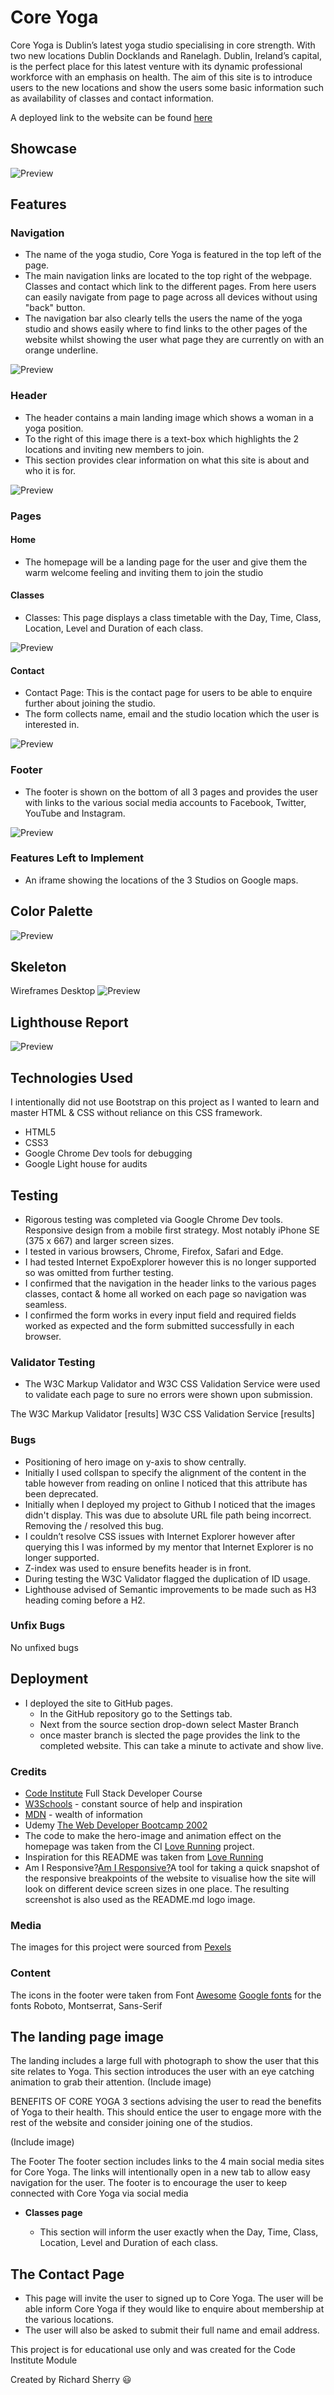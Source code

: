 # Core Yoga

Core Yoga is Dublin’s latest yoga studio specialising in core strength. With two new locations Dublin Docklands and Ranelagh. Dublin, Ireland’s capital, is the perfect place for this latest venture with its dynamic professional workforce with an emphasis on health. The aim of this site is to introduce users to the new locations and show the users some basic information such as availability of classes and contact information.

A deployed link to the website can be found [here](https://sherryrich.github.io/core-yoga/)


## Showcase
![Preview](https://github.com/sherryrich/core-yoga/blob/main/docs/ami_responsive_core_yoga.JPG)

## Features 

### Navigation
* The name of the yoga studio, Core Yoga is featured in the top left of the page.
* The main navigation links are located to the top right of the webpage. Classes and contact which link to the different pages. From here users can easily navigate from page to page across all devices without using "back" button.
* The navigation bar also clearly tells the users the name of the yoga studio and shows easily where to find links to the other pages of the website whilst showing the user what page they are currently on with an orange underline.

![Preview](https://github.com/sherryrich/core-yoga/blob/main/docs/core_yoga_navbar.PNG)

### Header
* The header contains a main landing image which shows a woman in a yoga position.
* To the right of this image there is a text-box which highlights the 2 locations and inviting new members to join.
* This section provides clear information on what this site is about and who it is for.

![Preview](https://github.com/sherryrich/core-yoga/blob/main/docs/core_yoga_hero_image.PNG)

### Pages

#### Home
* The homepage will be a landing page for the user and give them the warm welcome feeling and inviting them to join the studio

#### Classes
* Classes: This page displays a class timetable with the Day, Time, Class, Location, Level and Duration of each class.

![Preview](https://github.com/sherryrich/core-yoga/blob/main/docs/core_yoga_class_timetable.PNG)

#### Contact
* Contact Page: This is the contact page for users to be able to enquire further about joining the studio.
* The form collects name, email and the studio location which the user is interested in.

![Preview](https://github.com/sherryrich/core-yoga/blob/main/docs/core_yoga_contact_form.PNG)

### Footer
* The footer is shown on the bottom of all 3 pages and provides the user with links to the various social media accounts to Facebook, Twitter, YouTube and Instagram.

![Preview](https://github.com/sherryrich/core-yoga/blob/main/docs/core_yoga_social_media_links.PNG)

### Features Left to Implement
* An iframe showing the locations of the 3 Studios on Google maps.

## Color Palette

![Preview](https://github.com/sherryrich/core-yoga/blob/main/docs/core_yoga_color_palette.PNG)

## Skeleton
Wireframes Desktop
![Preview](https://github.com/sherryrich/core-yoga/blob/main/docs/wireframe_homepage.PNG)


## Lighthouse Report
![Preview](https://github.com/sherryrich/core-yoga/blob/main/docs/lighthouse_core_yoga.PNG)




## Technologies Used

I intentionally did not use Bootstrap on this project as I wanted to learn and master HTML & CSS without reliance on this CSS framework.

* HTML5
* CSS3
* Google Chrome Dev tools for debugging
* Google Light house for audits

## Testing

* Rigorous testing was completed via Google Chrome Dev tools. Responsive design from a mobile first strategy. Most notably iPhone SE (375 x 667) and larger screen sizes.
* I tested in various browsers, Chrome, Firefox, Safari and Edge.
* I had tested Internet ExpoExplorer however this is no longer supported so was omitted from further testing.
* I confirmed that the navigation in the header links to the various pages classes, contact & home all worked on each page so navigation was seamless.
* I confirmed the form works in every input field and required fields worked as expected and the form submitted successfully in each browser.

### Validator Testing

* The W3C Markup Validator and W3C CSS Validation Service were used to validate each page to sure no errors were shown upon submission.

The W3C Markup Validator [results]
W3C CSS Validation Service [results]

### Bugs
* Positioning of hero image on y-axis to show centrally.
* Initially I used collspan to specify the alignment of the content in the table however from reading on online I noticed that this attribute has been deprecated.
* Initially when I deployed my project to Github I noticed that the images didn't display. This was due to absolute URL file path being incorrect. Removing the / resolved this bug.
* I couldn’t resolve CSS issues with Internet Explorer  however after querying this I was informed by my mentor that Internet Explorer is no longer supported.
* Z-index was used to ensure benefits header is in front.
* During testing the W3C Validator flagged the duplication of ID usage.
* Lighthouse advised of Semantic improvements to be made such as H3 heading coming before a H2.

### Unfix Bugs
No unfixed bugs

## Deployment
* I deployed the site to GitHub pages.
  * In the GitHub repository go to the Settings tab.
  * Next from the source section drop-down select Master Branch
  * once master branch is slected the page provides the link to the completed website. This can take a minute to activate and show live.

### Credits
* [Code Institute](https://codeinstitute.net/ie/) Full Stack Developer Course
* [W3Schools](https://www.w3schools.com/) - constant source of help and inspiration
* [MDN](https://developer.mozilla.org/en-US/) - wealth of information
* Udemy [The Web Developer Bootcamp 2002](https://www.udemy.com/course/the-web-developer-bootcamp/)
* The code to make the hero-image and animation effect on the homepage was taken from the CI [Love Running](https://github.com/Code-Institute-Org/love-running-2.0) project.
* Inspiration for this README was taken from [Love Running](https://github.com/Code-Institute-Solutions/readme-template)
* Am I Responsive?[Am I Responsive?](http://ami.responsivedesign.is/)A tool for taking a quick snapshot of the responsive breakpoints of the website to visualise how the site will look on different device screen sizes in one place. The resulting screenshot is also used as the README.md logo image.


### Media
The images for this project were sourced from [Pexels](https://www.pexels.com/)

### Content
The icons in the footer were taken from Font [Awesome](https://fontawesome.com/)
[Google fonts](https://fonts.google.com/) for the fonts Roboto, Montserrat, Sans-Serif

## The landing page image
The landing includes a large full with photograph to show the user that this site relates to Yoga.
This section introduces the user with an eye catching animation to grab their attention.
(Include image)

BENEFITS OF CORE YOGA
3 sections advising the user to read the benefits of Yoga to their health.
This should entice the user to engage more with the rest of the website and consider joining one of the studios.

(Include image)

The Footer
The footer section includes links to the 4 main social media sites for Core Yoga. The links will intentionally open in a new tab to allow easy navigation for the user.
The footer is to encourage the user to keep connected with Core Yoga via social media

- __Classes page__

  - This section will inform the user exactly when the Day, Time, Class, Location, Level and Duration of each class.


## The Contact Page

* This page will invite the user to signed up to Core Yoga. 
The user will be able inform Core Yoga if they would like to enquire about  membership at the various locations.
* The user will also be asked to submit their full name and email address.


This project is for educational use only and was created for the Code Institute Module

Created by Richard Sherry :smiley: 